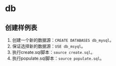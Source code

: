 # db

## 创建样例表
1. 创建一个新的数据源：`CREATE DATABASES db_mysql`。
2. 保证选择新的数据源：`USE db_msyql`。
3. 执行create.sql脚本：`source create.sql`。
4. 执行populate.sql脚本：`source populate.sql`。
